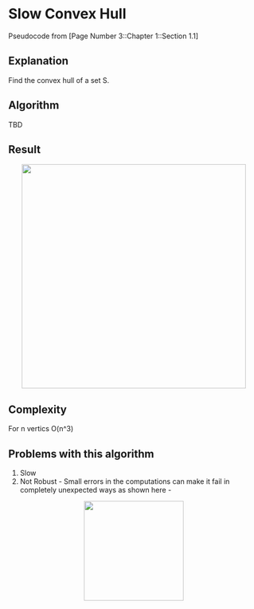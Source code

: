 # Slow Convex Hull
Pseudocode from [Page Number 3::Chapter 1::Section 1.1]

## Explanation
Find the convex hull of a set S.

## Algorithm
TBD

## Result
<p align="center">
  <img src="https://i.imgur.com/i18lsgZ.png" width="450"/>
</p>

## Complexity
For n vertics O(n^3)

## Problems with this algorithm
1) Slow
2) Not Robust - Small errors in the computations can make it fail in completely unexpected ways as shown here -

<p align="center">
  <img src="https://i.imgur.com/5BpsXDA.jpg" width="200"/>
</p>
